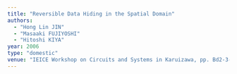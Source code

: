 ```yaml
---
title: "Reversible Data Hiding in the Spatial Domain"
authors:
  - "Hong Lin JIN"
  - "Masaaki FUJIYOSHI"
  - "Hitoshi KIYA"
year: 2006
type: "domestic"
venue: "IEICE Workshop on Circuits and Systems in Karuizawa, pp. Bd2-3-2, 長野県北佐久郡軽井沢町, 2006-04-25."
---
```

